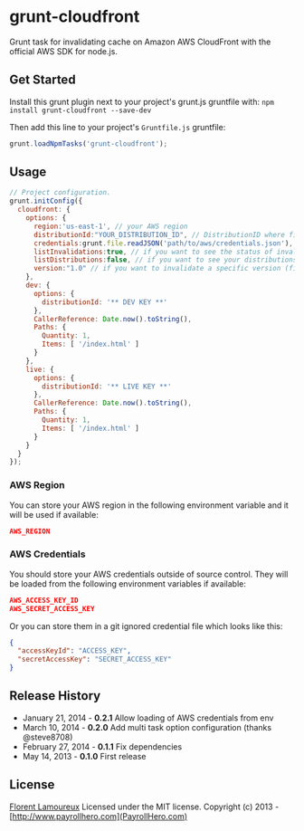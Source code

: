 # grunt-cloudfront

Grunt task for invalidating cache on Amazon AWS CloudFront with the official AWS SDK for node.js.

## Get Started

Install this grunt plugin next to your project's grunt.js gruntfile with: `npm install grunt-cloudfront --save-dev`

Then add this line to your project's `Gruntfile.js` gruntfile:

```javascript
grunt.loadNpmTasks('grunt-cloudfront');
```

## Usage

```javascript
// Project configuration.
grunt.initConfig({
  cloudfront: {
    options: {
      region:'us-east-1', // your AWS region
      distributionId:"YOUR_DISTRIBUTION_ID", // DistributionID where files are stored
      credentials:grunt.file.readJSON('path/to/aws/credentials.json'), // !!Load them from a gitignored file
      listInvalidations:true, // if you want to see the status of invalidations
      listDistributions:false, // if you want to see your distributions list in the console
      version:"1.0" // if you want to invalidate a specific version (file-1.0.js)
    },
    dev: {
      options: {
        distributionId: '** DEV KEY **'
      },
      CallerReference: Date.now().toString(),
      Paths: {
        Quantity: 1,
        Items: [ '/index.html' ]
      }
    },
    live: {
      options: {
        distributionId: '** LIVE KEY **'
      },
      CallerReference: Date.now().toString(),
      Paths: {
        Quantity: 1,
        Items: [ '/index.html' ]
      }
    }
  }
});
```

### AWS Region
You can store your AWS region in the following environment variable and it will be used if available:

```json
AWS_REGION
```

### AWS Credentials
You should store your AWS credentials outside of source control. They will be loaded from the following environment variables if available:

```json
AWS_ACCESS_KEY_ID
AWS_SECRET_ACCESS_KEY
```


Or you can store them in a git ignored credential file which looks like this:

```json
{
  "accessKeyId": "ACCESS_KEY",
  "secretAccessKey": "SECRET_ACCESS_KEY"
}
```

## Release History
* January 21, 2014 - __0.2.1__ Allow loading of AWS credentials from env
* March 10, 2014 - __0.2.0__ Add multi task option configuration (thanks @steve8708)
* February 27, 2014 - __0.1.1__ Fix dependencies
* May 14, 2013 - __0.1.0__ First release

## License
[Florent Lamoureux](http://twitter.com/flrent)
Licensed under the MIT license.
Copyright (c) 2013 - [http://www.payrollhero.com](PayrollHero.com)
